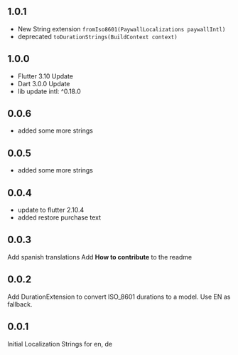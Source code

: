 ## 1.0.1
* New String extension `fromIso8601(PaywallLocalizations paywallIntl)`
* deprecated `toDurationStrings(BuildContext context)`

## 1.0.0
* Flutter 3.10 Update
* Dart 3.0.0 Update
* lib update intl: ^0.18.0

## 0.0.6
* added some more strings

## 0.0.5
* added some more strings

## 0.0.4
* update to flutter 2.10.4
* added restore purchase text

## 0.0.3
Add spanish translations
Add **How to contribute** to the readme 

## 0.0.2
Add DurationExtension to convert ISO_8601 durations to a model.
Use EN as fallback. 

## 0.0.1
Initial Localization Strings for en, de
